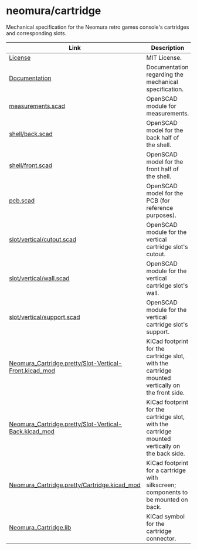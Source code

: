 # neomura/cartridge

Mechanical specification for the Neomura retro games console's cartridges and corresponding slots.

| Link                                                                                                               | Description                                                                                      |
| ------------------------------------------------------------------------------------------------------------------ | ------------------------------------------------------------------------------------------------ |
| [License](./license.md)                                                                                            | MIT License.                                                                                     |
| [Documentation](./documentation.md)                                                                                | Documentation regarding the mechanical specification.                                            |
| [measurements.scad](./measurements.scad)                                                                           | OpenSCAD module for measurements.                                                                |
| [shell/back.scad](./shell/back.scad)                                                                               | OpenSCAD model for the back half of the shell.                                                   |
| [shell/front.scad](./shell/front.scad)                                                                             | OpenSCAD model for the front half of the shell.                                                  |
| [pcb.scad](./pcb.scad)                                                                                             | OpenSCAD model for the PCB (for reference purposes).                                             |
| [slot/vertical/cutout.scad](./slot/vertical/cutout.scad)                                                           | OpenSCAD module for the vertical cartridge slot's cutout.                                        |
| [slot/vertical/wall.scad](./slot/vertical/wall.scad)                                                               | OpenSCAD module for the vertical cartridge slot's wall.                                          |
| [slot/vertical/support.scad](./slot/vertical/support.scad)                                                         | OpenSCAD module for the vertical cartridge slot's support.                                       |
| [Neomura_Cartridge.pretty/Slot-Vertical-Front.kicad_mod](./Neomura_Cartridge.pretty/Slot-Vertical-Front.kicad_mod) | KiCad footprint for the cartridge slot, with the cartridge mounted vertically on the front side. |
| [Neomura_Cartridge.pretty/Slot-Vertical-Back.kicad_mod](./Neomura_Cartridge.pretty/Slot-Vertical-Back.kicad_mod)   | KiCad footprint for the cartridge slot, with the cartridge mounted vertically on the back side.  |
| [Neomura_Cartridge.pretty/Cartridge.kicad_mod](./Neomura_Cartridge.pretty/Cartridge.kicad_mod)                     | KiCad footprint for a cartridge with silkscreen; components to be mounted on back.               |
| [Neomura_Cartridge.lib](./Neomura_Cartridge.lib)                                                                   | KiCad symbol for the cartridge connector.                                                        |
